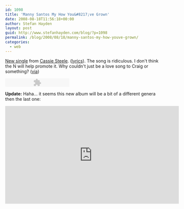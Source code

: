 ```yaml
---
id: 1098
title: 'Manny Santos My How You&#8217;ve Grown'
date: 2008-08-18T11:56:18+00:00
author: Stefan Hayden
layout: post
guid: http://www.stefanhayden.com/blog/?p=1098
permalink: /blog/2008/08/18/manny-santos-my-how-youve-grown/
categories:
  - web
---
```

<a href="http://www.stefanhayden.com/blog/2008/08/18/manny-santos-my-how-youve-grown/">New single</a> from <a href="http://en.wikipedia.org/wiki/Cassie_Steele">Cassie Steele</a>. (<a href="http://www.metrolyrics.com/summer-nights-lyrics-cassie-steele.html">lyrics</a>). The song is ridiculous. I don't think the N will help promote it. Why couldn't just be a love song to Craig or something? (<a href="http://tumblr.sweetheartbeats.com/">via</a>)

<div class="audio_player"><embed type="application/x-shockwave-flash" src="http://itsbedtime.tumblr.com/swf/audio_player.swf?audio_file=http://www.tumblr.com/audio_file/46431050/BtoOI10C5cs3bq8r9tXmUMSN&color=E4E4E4" height="27" width="207" quality="best"></embed></div>

<strong>Update:</strong> Haha... it seems this new album will be a bit of a different genera then the last one:

<iframe width="560" height="315" src="https://www.youtube.com/embed/3simz6FfKUE&hl=en&fs=1" title="YouTube video player" frameborder="0" allow="accelerometer; autoplay; clipboard-write; encrypted-media; gyroscope; picture-in-picture" allowfullscreen></iframe>